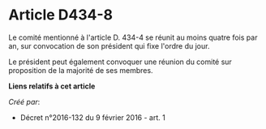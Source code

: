 # Article D434-8

Le comité mentionné à l'article D. 434-4 se réunit au moins quatre fois par an, sur convocation de son président qui fixe
l'ordre du jour.

Le président peut également convoquer une réunion du comité sur proposition de la majorité de ses membres.

**Liens relatifs à cet article**

_Créé par_:

  - Décret n°2016-132 du 9 février 2016 - art. 1
